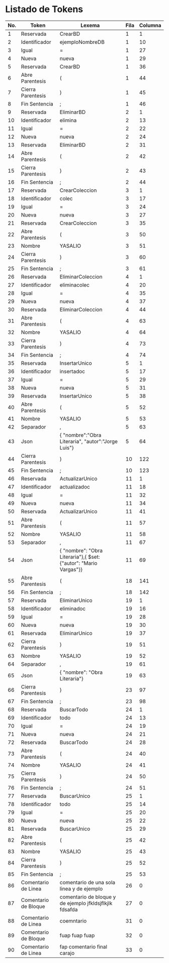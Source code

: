 # Listado de Tokens

| No. | Token | Lexema | Fila | Columna |
|---|---|---|---|---|
| 1 | Reservada | CrearBD | 1 | 1 |
| 2 | Identificador | ejemploNombreDB | 1 | 10 |
| 3 | Igual | = | 1 | 27 |
| 4 | Nueva | nueva | 1 | 29 |
| 5 | Reservada | CrearBD | 1 | 36 |
| 6 | Abre Parentesis | ( | 1 | 44 |
| 7 | Cierra Parentesis | ) | 1 | 45 |
| 8 | Fin Sentencia | ; | 1 | 46 |
| 9 | Reservada | EliminarBD | 2 | 1 |
| 10 | Identificador | elimina | 2 | 13 |
| 11 | Igual | = | 2 | 22 |
| 12 | Nueva | nueva | 2 | 24 |
| 13 | Reservada | EliminarBD | 2 | 31 |
| 14 | Abre Parentesis | ( | 2 | 42 |
| 15 | Cierra Parentesis | ) | 2 | 43 |
| 16 | Fin Sentencia | ; | 2 | 44 |
| 17 | Reservada | CrearColeccion | 3 | 1 |
| 18 | Identificador | colec | 3 | 17 |
| 19 | Igual | = | 3 | 24 |
| 20 | Nueva | nueva | 3 | 27 |
| 21 | Reservada | CrearColeccion | 3 | 35 |
| 22 | Abre Parentesis | ( | 3 | 50 |
| 23 | Nombre | YASALIO | 3 | 51 |
| 24 | Cierra Parentesis | ) | 3 | 60 |
| 25 | Fin Sentencia | ; | 3 | 61 |
| 26 | Reservada | EliminarColeccion | 4 | 1 |
| 27 | Identificador | eliminacolec | 4 | 20 |
| 28 | Igual | = | 4 | 35 |
| 29 | Nueva | nueva | 4 | 37 |
| 30 | Reservada | EliminarColeccion | 4 | 44 |
| 31 | Abre Parentesis | ( | 4 | 63 |
| 32 | Nombre | YASALIO | 4 | 64 |
| 33 | Cierra Parentesis | ) | 4 | 73 |
| 34 | Fin Sentencia | ; | 4 | 74 |
| 35 | Reservada | InsertarUnico | 5 | 1 |
| 36 | Identificador | insertadoc | 5 | 17 |
| 37 | Igual | = | 5 | 29 |
| 38 | Nueva | nueva | 5 | 31 |
| 39 | Reservada | InsertarUnico | 5 | 38 |
| 40 | Abre Parentesis | ( | 5 | 52 |
| 41 | Nombre | YASALIO | 5 | 53 |
| 42 | Separador | , | 5 | 63 |
| 43 | Json | {    "nombre":"Obra Literaria",    "autor":"Jorge Luis"} | 5 | 64 |
| 44 | Cierra Parentesis | ) | 10 | 122 |
| 45 | Fin Sentencia | ; | 10 | 123 |
| 46 | Reservada | ActualizarUnico | 11 | 1 |
| 47 | Identificador | actualizadoc | 11 | 18 |
| 48 | Igual | = | 11 | 32 |
| 49 | Nueva | nueva | 11 | 34 |
| 50 | Reservada | ActualizarUnico | 11 | 41 |
| 51 | Abre Parentesis | ( | 11 | 57 |
| 52 | Nombre | YASALIO | 11 | 58 |
| 53 | Separador | , | 11 | 67 |
| 54 | Json | {    "nombre": "Obra Literaria"},{    $set: {"autor": "Mario Vargas"}} | 11 | 69 |
| 55 | Abre Parentesis | ( | 18 | 141 |
| 56 | Fin Sentencia | ; | 18 | 142 |
| 57 | Reservada | EliminarUnico | 19 | 1 |
| 58 | Identificador | eliminadoc | 19 | 16 |
| 59 | Igual | = | 19 | 28 |
| 60 | Nueva | nueva | 19 | 30 |
| 61 | Reservada | EliminarUnico | 19 | 37 |
| 62 | Cierra Parentesis | ) | 19 | 51 |
| 63 | Nombre | YASALIO | 19 | 52 |
| 64 | Separador | , | 19 | 61 |
| 65 | Json | {    "nombre": "Obra Literaria"} | 19 | 63 |
| 66 | Cierra Parentesis | ) | 23 | 97 |
| 67 | Fin Sentencia | ; | 23 | 98 |
| 68 | Reservada | BuscarTodo | 24 | 1 |
| 69 | Identificador | todo | 24 | 13 |
| 70 | Igual | = | 24 | 19 |
| 71 | Nueva | nueva | 24 | 21 |
| 72 | Reservada | BuscarTodo | 24 | 28 |
| 73 | Abre Parentesis | ( | 24 | 40 |
| 74 | Nombre | YASALIO | 24 | 41 |
| 75 | Cierra Parentesis | ) | 24 | 50 |
| 76 | Fin Sentencia | ; | 24 | 51 |
| 77 | Reservada | BuscarUnico | 25 | 1 |
| 78 | Identificador | todo | 25 | 14 |
| 79 | Igual | = | 25 | 20 |
| 80 | Nueva | nueva | 25 | 22 |
| 81 | Reservada | BuscarUnico | 25 | 29 |
| 82 | Abre Parentesis | ( | 25 | 42 |
| 83 | Nombre | YASALIO | 25 | 43 |
| 84 | Cierra Parentesis | ) | 25 | 52 |
| 85 | Fin Sentencia | ; | 25 | 53 |
| 86 | Comentario de Linea |  comentario de una sola linea y de ejemplo | 26 | 0 |
| 87 | Comentario de Bloque |  comentario de bloque y de ejemplo     jfkldsjflkjlk    fdsafda | 27 | 0 |
| 88 | Comentario de Linea |  coemntario | 31 | 0 |
| 89 | Comentario de Bloque |  fuap fuap fuap  | 32 | 0 |
| 90 | Comentario de Linea |  fap comentario final carajo | 33 | 0 |
